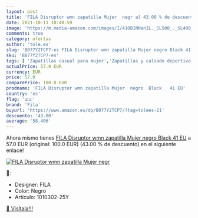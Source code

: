 ```yaml
---
layout: post
title: 'FILA Disruptor wmn zapatilla Mujer  negr al 43.00 % de descuento'
date: 2021-10-11 10:40:59
image: 'https://m.media-amazon.com/images/I/41OB1NNanIL._SL500_._SL400_.jpg'
comments: true
category: ofertas
author: 'tole.es'
slug: 'B077Y2TCP7-es FILA Disruptor wmn zapatilla Mujer negro Black 41 EU'
sku: 'B077Y2TCP7-es'
tags: [ 'Zapatillas casual para mujer','Zapatillas y calzado deportivo para mujer','Zapatos','Zapatos para mujer','Zapatos y complementos','fila','zapatilla', ]
actualPrice: 57.0 EUR
currency: EUR
price: 57.0
comparePrice: 100.0 EUR
prodname: 'FILA Disruptor wmn zapatilla Mujer  negro  Black   41 EU'
country: 'es'
flag: '🇪🇸'
brand: 'Fila'
buyurl: 'https://www.amazon.es/dp/B077Y2TCP7/?tag=tolees-21'
descuento: '43.00'
average: '58.406'
---
```


Ahora mismo tienes [FILA Disruptor wmn zapatilla Mujer  negro  Black   41 EU](https://www.amazon.es/dp/B077Y2TCP7/?tag=tolees-21) a 57.0 EUR (original: 100.0 EUR) (43.00 %  de descuento) en el siguiente enlace!

[![FILA Disruptor wmn zapatilla Mujer  negr](https://m.media-amazon.com/images/I/41OB1NNanIL._SL500_._SL400_.jpg)](https://www.amazon.es/dp/B077Y2TCP7/?tag=tolees-21)

🔎:

- Designer: FILA
- Color: Negro
- Artículo: 1010302-25Y

[🛒 Visítala!!!](https://www.amazon.es/dp/B077Y2TCP7/?tag=tolees-21)
